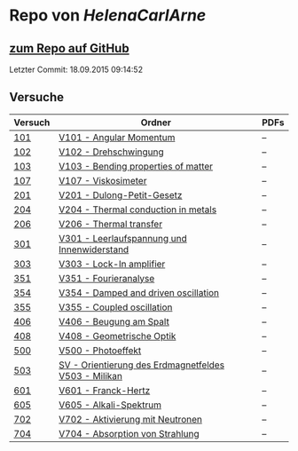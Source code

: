# Repo von *HelenaCarlArne*

## [zum Repo auf GitHub](https://github.com/HelenaCarlArne/ProtokolleAP)

Letzter Commit: 18.09.2015 09:14:52

## Versuche

|       Versuch       |                                                                                                                       Ordner                                                                                                                        |PDFs|
|---------------------|-----------------------------------------------------------------------------------------------------------------------------------------------------------------------------------------------------------------------------------------------------|----|
|[101](../versuch/101)|[V101 - Angular Momentum](https://github.com/HelenaCarlArne/ProtokolleAP/tree/master/V101%20-%20Angular%20Momentum)                                                                                                                                  |–   |
|[102](../versuch/102)|[V102 - Drehschwingung](https://github.com/HelenaCarlArne/ProtokolleAP/tree/master/V102%20-%20Drehschwingung)                                                                                                                                        |–   |
|[103](../versuch/103)|[V103 - Bending properties of matter](https://github.com/HelenaCarlArne/ProtokolleAP/tree/master/V103%20-%20Bending%20properties%20of%20matter)                                                                                                      |–   |
|[107](../versuch/107)|[V107 - Viskosimeter](https://github.com/HelenaCarlArne/ProtokolleAP/tree/master/V107%20-%20Viskosimeter)                                                                                                                                            |–   |
|[201](../versuch/201)|[V201 - Dulong-Petit-Gesetz](https://github.com/HelenaCarlArne/ProtokolleAP/tree/master/V201%20-%20Dulong-Petit-Gesetz)                                                                                                                              |–   |
|[204](../versuch/204)|[V204 - Thermal conduction in metals](https://github.com/HelenaCarlArne/ProtokolleAP/tree/master/V204%20-%20Thermal%20conduction%20in%20metals)                                                                                                      |–   |
|[206](../versuch/206)|[V206 - Thermal transfer](https://github.com/HelenaCarlArne/ProtokolleAP/tree/master/V206%20-%20Thermal%20transfer)                                                                                                                                  |–   |
|[301](../versuch/301)|[V301 - Leerlaufspannung und Innenwiderstand](https://github.com/HelenaCarlArne/ProtokolleAP/tree/master/V301%20-%20Leerlaufspannung%20und%20Innenwiderstand)                                                                                        |–   |
|[303](../versuch/303)|[V303 - Lock-In amplifier](https://github.com/HelenaCarlArne/ProtokolleAP/tree/master/V303%20-%20Lock-In%20amplifier)                                                                                                                                |–   |
|[351](../versuch/351)|[V351 - Fourieranalyse](https://github.com/HelenaCarlArne/ProtokolleAP/tree/master/V351%20-%20Fourieranalyse)                                                                                                                                        |–   |
|[354](../versuch/354)|[V354 - Damped and driven oscillation](https://github.com/HelenaCarlArne/ProtokolleAP/tree/master/V354%20-%20Damped%20and%20driven%20oscillation)                                                                                                    |–   |
|[355](../versuch/355)|[V355 - Coupled oscillation](https://github.com/HelenaCarlArne/ProtokolleAP/tree/master/V355%20-%20Coupled%20oscillation)                                                                                                                            |–   |
|[406](../versuch/406)|[V406 - Beugung am Spalt](https://github.com/HelenaCarlArne/ProtokolleAP/tree/master/V406%20-%20Beugung%20am%20Spalt)                                                                                                                                |–   |
|[408](../versuch/408)|[V408 - Geometrische Optik](https://github.com/HelenaCarlArne/ProtokolleAP/tree/master/V408%20-%20Geometrische%20Optik)                                                                                                                              |–   |
|[500](../versuch/500)|[V500 - Photoeffekt](https://github.com/HelenaCarlArne/ProtokolleAP/tree/master/V500%20-%20Photoeffekt)                                                                                                                                              |–   |
|[503](../versuch/503)|[SV - Orientierung des Erdmagnetfeldes](https://github.com/HelenaCarlArne/ProtokolleAP/tree/master/SV%20-%20Orientierung%20des%20Erdmagnetfeldes)<br/>[V503 - Milikan](https://github.com/HelenaCarlArne/ProtokolleAP/tree/master/V503%20-%20Milikan)|–   |
|[601](../versuch/601)|[V601 - Franck-Hertz](https://github.com/HelenaCarlArne/ProtokolleAP/tree/master/V601%20-%20Franck-Hertz)                                                                                                                                            |–   |
|[605](../versuch/605)|[V605 - Alkali-Spektrum](https://github.com/HelenaCarlArne/ProtokolleAP/tree/master/V605%20-%20Alkali-Spektrum)                                                                                                                                      |–   |
|[702](../versuch/702)|[V702 - Aktivierung mit Neutronen](https://github.com/HelenaCarlArne/ProtokolleAP/tree/master/V702%20-%20Aktivierung%20mit%20Neutronen)                                                                                                              |–   |
|[704](../versuch/704)|[V704 - Absorption  von Strahlung](https://github.com/HelenaCarlArne/ProtokolleAP/tree/master/V704%20-%20Absorption%20%20von%20Strahlung)                                                                                                            |–   |
